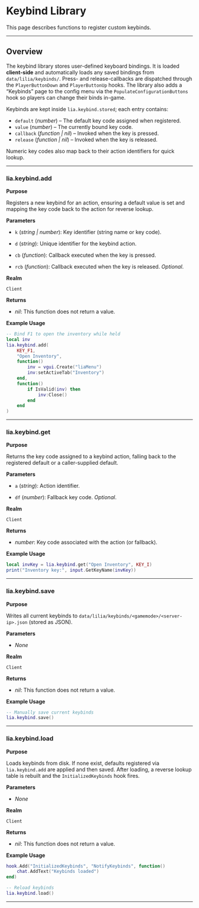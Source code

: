 # Keybind Library

This page describes functions to register custom keybinds.

---

## Overview

The keybind library stores user-defined keyboard bindings. It is loaded **client-side** and automatically loads any saved bindings from `data/lilia/keybinds/`. Press- and release-callbacks are dispatched through the `PlayerButtonDown` and `PlayerButtonUp` hooks. The library also adds a “Keybinds” page to the config menu via the `PopulateConfigurationButtons` hook so players can change their binds in-game.

Keybinds are kept inside `lia.keybind.stored`; each entry contains:

* `default` (*number*) – The default key code assigned when registered.
* `value` (*number*) – The currently bound key code.
* `callback` (*function | nil*) – Invoked when the key is pressed.
* `release` (*function | nil*) – Invoked when the key is released.

Numeric key codes also map back to their action identifiers for quick lookup.

---

### lia.keybind.add

**Purpose**

Registers a new keybind for an action, ensuring a default value is set and mapping the key code back to the action for reverse lookup.

**Parameters**

* `k` (*string | number*): Key identifier (string name or key code).

* `d` (*string*): Unique identifier for the keybind action.

* `cb` (*function*): Callback executed when the key is pressed.

* `rcb` (*function*): Callback executed when the key is released. *Optional*.

**Realm**

`Client`

**Returns**

* *nil*: This function does not return a value.

**Example Usage**

```lua
-- Bind F1 to open the inventory while held
local inv
lia.keybind.add(
    KEY_F1,
    "Open Inventory",
    function()
        inv = vgui.Create("liaMenu")
        inv:setActiveTab("Inventory")
    end,
    function()
        if IsValid(inv) then
            inv:Close()
        end
    end
)
```

---

### lia.keybind.get

**Purpose**

Returns the key code assigned to a keybind action, falling back to the registered default or a caller-supplied default.

**Parameters**

* `a` (*string*): Action identifier.

* `df` (*number*): Fallback key code. *Optional*.

**Realm**

`Client`

**Returns**

* *number*: Key code associated with the action (or fallback).

**Example Usage**

```lua
local invKey = lia.keybind.get("Open Inventory", KEY_I)
print("Inventory key:", input.GetKeyName(invKey))
```

---

### lia.keybind.save

**Purpose**

Writes all current keybinds to `data/lilia/keybinds/<gamemode>/<server-ip>.json` (stored as JSON).

**Parameters**

* *None*

**Realm**

`Client`

**Returns**

* *nil*: This function does not return a value.

**Example Usage**

```lua
-- Manually save current keybinds
lia.keybind.save()
```

---

### lia.keybind.load

**Purpose**

Loads keybinds from disk. If none exist, defaults registered via `lia.keybind.add` are applied and then saved. After loading, a reverse lookup table is rebuilt and the `InitializedKeybinds` hook fires.

**Parameters**

* *None*

**Realm**

`Client`

**Returns**

* *nil*: This function does not return a value.

**Example Usage**

```lua
hook.Add("InitializedKeybinds", "NotifyKeybinds", function()
    chat.AddText("Keybinds loaded")
end)

-- Reload keybinds
lia.keybind.load()
```

---
